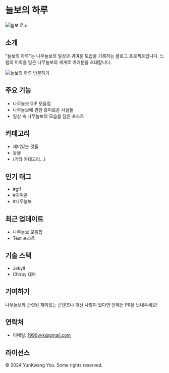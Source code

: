# 늘보의 하루

![늘보 로고](https://png.pngtree.com/png-vector/20240129/ourmid/pngtree-cute-brown-sloth-png-image_11566692.png)

## 소개

"늘보의 하루"는 나무늘보의 일상과 귀여운 모습을 기록하는 블로그 프로젝트입니다. 느림의 미학을 담은 나무늘보의 세계로 여러분을 초대합니다.

![늘보의 하루 방문하기](https://yunkwangyou.github.io/)

## 주요 기능

- 나무늘보 GIF 모음집
- 나무늘보에 관한 흥미로운 사실들
- 일상 속 나무늘보의 모습을 담은 포스트

## 카테고리

- 재미있는 것들
- 동물
- (기타 카테고리...)

## 인기 태그

- #gif
- #귀여움
- #나무늘보

## 최근 업데이트

- 나무늘보 모음집
- Test 포스트

## 기술 스택

- Jekyll
- Chirpy 테마

## 기여하기

나무늘보와 관련된 재미있는 콘텐츠나 개선 사항이 있다면 언제든 PR을 보내주세요!

## 연락처

- 이메일: 1996yyk@gmail.com

## 라이선스

© 2024 YunKwang You. Some rights reserved.
